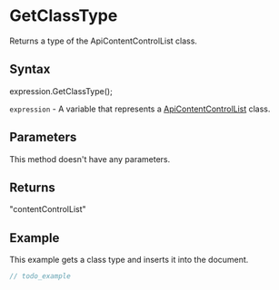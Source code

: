 # GetClassType

Returns a type of the ApiContentControlList class.

## Syntax

expression.GetClassType();

`expression` - A variable that represents a [ApiContentControlList](../ApiContentControlList.md) class.

## Parameters

This method doesn't have any parameters.

## Returns

"contentControlList"

## Example

This example gets a class type and inserts it into the document.

```javascript
// todo_example
```
